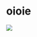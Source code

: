 # oioie

![](https://encrypted-tbn0.gstatic.com/images?q=tbn:ANd9GcS4qj4XTZR1PfJdlTUM1s4ExnpK3g_1132Xyw&s)
